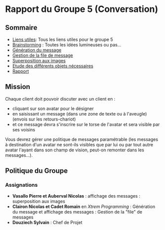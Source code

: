 # Rapport du Groupe 5 (Conversation) #

## Sommaire ##
  * [Liens utiles](Groupe5Liens.md): Tous les liens utiles pour le groupe 5
  * [Brainstorming](Groupe5Brainstorm.md) : Toutes les idées lumineuses ou pas...
  * [Génération du message](Groupe5GenerationMessage.md)
  * [Gestion de la file de message](Groupe5GestionFile.md)
  * [Superposition aux images](Groupe5Superposition.md)
  * [Etude des différents objets nécessaires](Groupe5Etude.md)
  * [Rapport](Groupe5Rapport.md)

## Mission ##
Chaque client doit pouvoir discuter avec un client en :
  * cliquant sur son avatar pour le désigner
  * en saisissant un message (dans une zone de texte ou à l'aveugle) (envois sur les retours-chariot)
  * et ce message devra s'inscrire sur le torse de l'avatar et sera visible par ses voisins

Vous devrez gérer une politique de messages paramétrable (les messages à destination d'un avatar ne sont-ils visibles que par lui ou par tout autre avatar l'ayant dans son champ de vision, peut-on remonter dans les messages...).

## Politique du Groupe ##
### Assignations ###
  * **Vasallo Pierre et Auberval Nicolas** : affichage des messages : superposition aux images
  * **Clairon Nicolas et Cadet Romain** en _Xtrem Programming_ : Génération du message et affichage des messages : Gestion de la "file" de messages
  * **Douziech Sylvain** : Chef de Projet